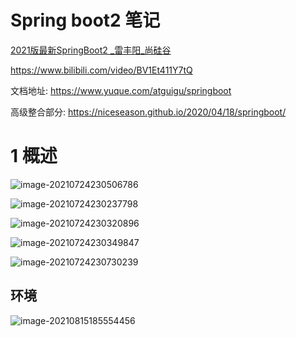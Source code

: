 # Spring boot2 笔记

[2021版最新SpringBoot2 _雷丰阳_尚硅谷](https://www.bilibili.com/video/BV1Et411Y7tQ?p=1)

https://www.bilibili.com/video/BV1Et411Y7tQ

文档地址: https://www.yuque.com/atguigu/springboot

高级整合部分: https://niceseason.github.io/2020/04/18/springboot/

# 1 概述

![image-20210724230506786](https://gitee.com/hss012489/picbed/raw/master/picgo2/1627139106855-image-20210724230506786.png.jpg)

![image-20210724230237798](https://gitee.com/hss012489/picbed/raw/master/picgo2/1627138964927-image-20210724230237798.png.jpg)

![image-20210724230320896](https://gitee.com/hss012489/picbed/raw/master/picgo2/1627139000926-image-20210724230320896.png.jpg)

![image-20210724230349847](https://gitee.com/hss012489/picbed/raw/master/picgo2/1627139029865-image-20210724230349847.png.jpg)

![image-20210724230730239](https://gitee.com/hss012489/picbed/raw/master/picgo2/1627139250288-image-20210724230730239.png.jpg)



## 环境

![image-20210815185554456](https://gitee.com/hss012489/picbed/raw/master/picgo2/1629024954538-image-20210815185554456.png.jpg)



